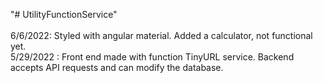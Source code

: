 "# UtilityFunctionService" <br/><br/>
6/6/2022: Styled with angular material. Added a calculator, not functional yet. <br/>
5/29/2022 : Front end made with function TinyURL service. Backend accepts API requests and can modify the database.


